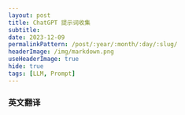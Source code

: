 ```yaml
---
layout: post
title: ChatGPT 提示词收集
subtitle:
date: 2023-12-09
permalinkPattern: /post/:year/:month/:day/:slug/
headerImage: /img/markdown.png
useHeaderImage: true
hide: true
tags: [LLM, Prompt]
---
```


### 英文翻译
